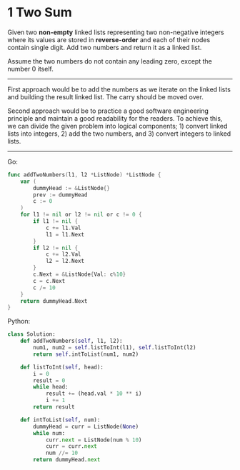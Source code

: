 1 Two Sum
=========

Given two **non-empty** linked lists representing two non-negative integers
where its values are stored in **reverse-order** and each of their nodes
contain single digit. Add two numbers and return it as a linked list.

Assume the two numbers do not contain any leading zero, except the number
0 itself.

---

First approach would be to add the numbers as we iterate on the linked lists
and building the result linked list. The carry should be moved over.

Second approach would be to practice a good software engineering principle and
maintain a good readability for the readers. To achieve this, we can divide the
given problem into logical components; 1) convert linked lists into integers,
2) add the two numbers, and 3) convert integers to linked lists.

---

Go: 

```go
func addTwoNumbers(l1, l2 *ListNode) *ListNode {
    var (
        dummyHead := &ListNode{}
        prev := dummyHead
        c := 0
    )
    for l1 != nil or l2 != nil or c != 0 {
        if l1 != nil {
            c += l1.Val
            l1 = l1.Next
        }
        if l2 != nil {
            c += l2.Val
            l2 = l2.Next
        }
        c.Next = &ListNode{Val: c%10}
        c = c.Next
        c /= 10
    }
    return dummyHead.Next
}
```

Python:

```python
class Solution:
    def addTwoNumbers(self, l1, l2):
        num1, num2 = self.listToInt(l1), self.listToInt(l2)
        return self.intToList(num1, num2)

    def listToInt(self, head):
        i = 0
        result = 0
        while head:
            result += (head.val * 10 ** i)
            i += 1
        return result

    def intToList(self, num):
        dummyHead = curr = ListNode(None)
        while num:
            curr.next = ListNode(num % 10)
            curr = curr.next
            num //= 10
        return dummyHead.next

```

